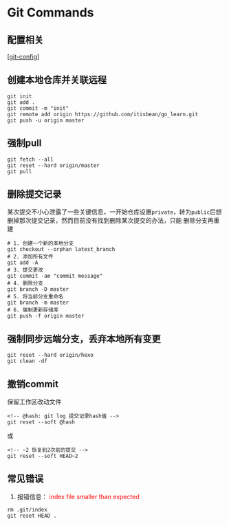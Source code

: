 # Git Commands

## 配置相关

[[git-config]]

## 创建本地仓库并关联远程

```git
git init
git add .
git commit -m "init"
git remote add origin https://github.com/itisbean/go_learn.git
git push -u origin master
```

## 强制pull

```git
git fetch --all
git reset --hard origin/master
git pull
```

## 删除提交记录

某次提交不小心泄露了一些关键信息，一开始仓库设置`private`，转为`public`后想删掉那次提交记录，然而目前没有找到删除某次提交的办法，只能 删除分支再重建

```git
# 1. 创建一个新的本地分支
git checkout --orphan latest_branch
# 2. 添加所有文件
git add -A
# 3. 提交更改
git commit -am "commit message"
# 4. 删除分支
git branch -D master
# 5. 将当前分支重命名
git branch -m master
# 6. 强制更新存储库
git push -f origin master
```

## 强制同步远端分支，丢弃本地所有变更

```git
git reset --hard origin/hexo
git clean -df
```

## 撤销commit

保留工作区改动文件

```git
<!-- @hash: git log 提交记录hash值 -->
git reset --soft @hash
```

或

```git
<!-- ~2 恢复到2次前的提交 -->
git reset --soft HEAD~2
```

## 常见错误

1. 报错信息： <span style="color:red">index file smaller than expected</span>

```git
rm .git/index
git reset HEAD .
```

[//begin]: # "Autogenerated link references for markdown compatibility"
[git-config]: git-config "Git Config"
[//end]: # "Autogenerated link references"